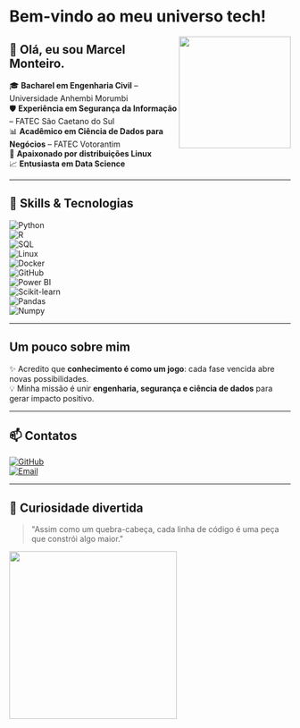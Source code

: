 #  Bem-vindo ao meu universo tech! 

<img src="https://media.giphy.com/media/l0MYt5jPR6QX5pnqM/giphy.gif" width="200" align="right">

## 👋 Olá, eu sou Marcel Monteiro.

🎓 **Bacharel em Engenharia Civil** – Universidade Anhembi Morumbi  
🛡️ **Experiência em Segurança da Informação** – FATEC São Caetano do Sul  
📊 **Acadêmico em Ciência de Dados para Negócios** – FATEC Votorantim  
🐧 **Apaixonado por distribuições Linux**  
📈 **Entusiasta em Data Science**

---

## 🍭 Skills & Tecnologias

![Python](https://img.shields.io/badge/Python-3776AB?style=for-the-badge&logo=python&logoColor=white)  
![R](https://img.shields.io/badge/R-276DC3?style=for-the-badge&logo=r&logoColor=white)  
![SQL](https://img.shields.io/badge/SQL-003B57?style=for-the-badge&logo=postgresql&logoColor=white)  
![Linux](https://img.shields.io/badge/Linux-FCC624?style=for-the-badge&logo=linux&logoColor=black)  
![Docker](https://img.shields.io/badge/Docker-2496ED?style=for-the-badge&logo=docker&logoColor=white)  
![GitHub](https://img.shields.io/badge/GitHub-181717?style=for-the-badge&logo=github&logoColor=white)  
![Power BI](https://img.shields.io/badge/Power%20BI-F2C811?style=for-the-badge&logo=powerbi&logoColor=black)  
![Scikit-learn](https://img.shields.io/badge/Scikit--learn-F7931E?style=for-the-badge&logo=scikitlearn&logoColor=white)  
![Pandas](https://img.shields.io/badge/Pandas-150458?style=for-the-badge&logo=pandas&logoColor=white)  
![Numpy](https://img.shields.io/badge/Numpy-013243?style=for-the-badge&logo=numpy&logoColor=white)  

---

##  Um pouco sobre mim

✨ Acredito que **conhecimento é como um jogo**: cada fase vencida abre novas possibilidades.  
💡 Minha missão é unir **engenharia, segurança e ciência de dados** para gerar impacto positivo.  

---

## 📫 Contatos

[![GitHub](https://img.shields.io/badge/GitHub-181717?style=for-the-badge&logo=github&logoColor=white)](https://github.com/MBR4V0)  
[![Email](https://img.shields.io/badge/Email-D14836?style=for-the-badge&logo=gmail&logoColor=white)](m.balduino@icloud.com)  

---

## 🎉 Curiosidade divertida

> "Assim como um quebra-cabeça, cada linha de código é uma peça que constrói algo maior." 

<img src="https://media.giphy.com/media/3o7aD2saalBwwftBIY/giphy.gif" width="300">
